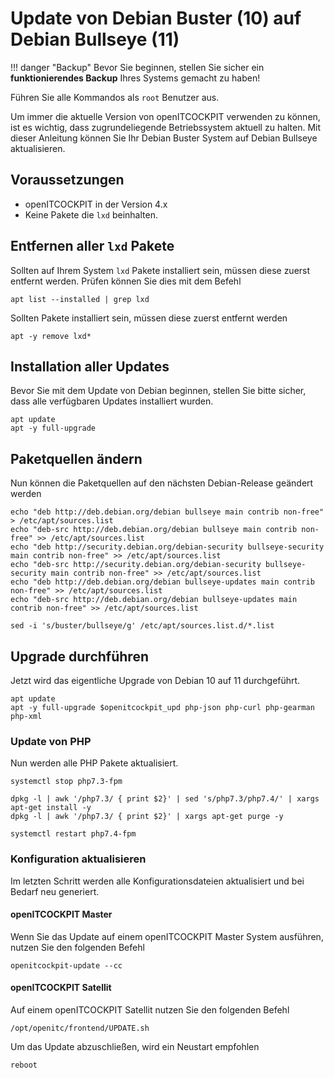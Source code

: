 # Update von Debian Buster (10) auf Debian Bullseye (11)

!!! danger "Backup"
    Bevor Sie beginnen, stellen Sie sicher ein **funktionierendes Backup** Ihres Systems gemacht zu haben!

Führen Sie alle Kommandos als `root` Benutzer aus.

Um immer die aktuelle Version von openITCOCKPIT verwenden zu können, ist es wichtig, dass zugrundeliegende Betriebssystem aktuell zu halten.
Mit dieser Anleitung können Sie Ihr Debian Buster System auf Debian Bullseye aktualisieren.

##  Voraussetzungen
 -  openITCOCKPIT in der Version 4.x
 -  Keine Pakete die `lxd` beinhalten.

## Entfernen aller `lxd` Pakete
Sollten auf Ihrem System `lxd` Pakete installiert sein, müssen diese zuerst entfernt werden. Prüfen können Sie dies mit dem Befehl
```
apt list --installed | grep lxd
```

Sollten Pakete installiert sein, müssen diese zuerst entfernt werden
```
apt -y remove lxd*
```

## Installation aller Updates
Bevor Sie mit dem Update von Debian beginnen, stellen Sie bitte sicher, dass alle verfügbaren Updates installiert wurden.

```
apt update
apt -y full-upgrade
```

## Paketquellen ändern
Nun können die Paketquellen auf den nächsten Debian-Release geändert werden
```
echo "deb http://deb.debian.org/debian bullseye main contrib non-free" > /etc/apt/sources.list
echo "deb-src http://deb.debian.org/debian bullseye main contrib non-free" >> /etc/apt/sources.list
echo "deb http://security.debian.org/debian-security bullseye-security main contrib non-free" >> /etc/apt/sources.list
echo "deb-src http://security.debian.org/debian-security bullseye-security main contrib non-free" >> /etc/apt/sources.list
echo "deb http://deb.debian.org/debian bullseye-updates main contrib non-free" >> /etc/apt/sources.list
echo "deb-src http://deb.debian.org/debian bullseye-updates main contrib non-free" >> /etc/apt/sources.list

sed -i 's/buster/bullseye/g' /etc/apt/sources.list.d/*.list
```

## Upgrade durchführen
Jetzt wird das eigentliche Upgrade von Debian 10 auf 11 durchgeführt.
```
apt update
apt -y full-upgrade $openitcockpit_upd php-json php-curl php-gearman php-xml
```

### Update von PHP
Nun werden alle PHP Pakete aktualisiert.
```
systemctl stop php7.3-fpm
```

```
dpkg -l | awk '/php7.3/ { print $2}' | sed 's/php7.3/php7.4/' | xargs apt-get install -y
dpkg -l | awk '/php7.3/ { print $2}' | xargs apt-get purge -y

systemctl restart php7.4-fpm
```

### Konfiguration aktualisieren
Im letzten Schritt werden alle Konfigurationsdateien aktualisiert und bei Bedarf neu generiert.

#### openITCOCKPIT Master
Wenn Sie das Update auf einem openITCOCKPIT Master System ausführen, nutzen Sie den folgenden Befehl
```
openitcockpit-update --cc
```

#### openITCOCKPIT Satellit
Auf einem openITCOCKPIT Satellit nutzen Sie den folgenden Befehl
```
/opt/openitc/frontend/UPDATE.sh
```

Um das Update abzuschließen, wird ein Neustart empfohlen
```
reboot
```
